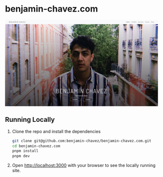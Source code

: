 # benjamin-chavez.com

<p align="center">
  <img src=".github/benjamin-chavez.com-preview.png" alt="benjamin-chavez.com application screenshot">
</p>


## Running Locally

 1. Clone the repo and install the dependencies
   
    ```bash
    git clone git@github.com:benjamin-chavez/benjamin-chavez.com.git
    cd benjamin-chavez.com
    pnpm install
    pnpm dev
    ```

 2. Open [http://localhost:3000](http://localhost:3000) with your browser to see the locally running site.
